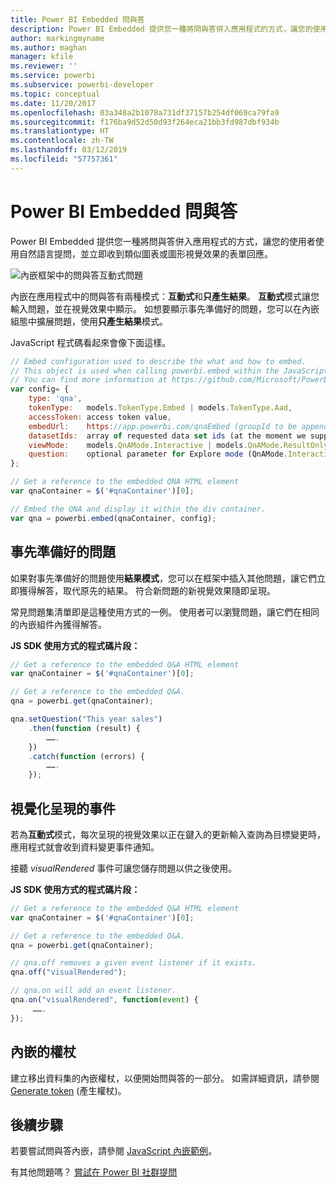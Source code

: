 ```yaml
---
title: Power BI Embedded 問與答
description: Power BI Embedded 提供您一種將問與答併入應用程式的方式，讓您的使用者使用自然語言提問。
author: markingmyname
ms.author: maghan
manager: kfile
ms.reviewer: ''
ms.service: powerbi
ms.subservice: powerbi-developer
ms.topic: conceptual
ms.date: 11/20/2017
ms.openlocfilehash: 03a348a2b1078a731df37157b254df069ca79fa9
ms.sourcegitcommit: f176ba9d52d50d93f264eca21bb3fd987dbf934b
ms.translationtype: HT
ms.contentlocale: zh-TW
ms.lasthandoff: 03/12/2019
ms.locfileid: "57757361"
---
```

# <a name="qa-in-power-bi-embedded"></a>Power BI Embedded 問與答

Power BI Embedded 提供您一種將問與答併入應用程式的方式，讓您的使用者使用自然語言提問，並立即收到類似圖表或圖形視覺效果的表單回應。

![內嵌框架中的問與答互動式問題](media/qanda/embedded-qanda.gif)

內嵌在應用程式中的問與答有兩種模式：**互動式**和**只產生結果**。 **互動式**模式讓您輸入問題，並在視覺效果中顯示。 如想要顯示事先準備好的問題，您可以在內嵌組態中擴展問題，使用**只產生結果**模式。

JavaScript 程式碼看起來會像下面這樣。

```javascript
// Embed configuration used to describe the what and how to embed.
// This object is used when calling powerbi.embed within the JavaScript API.
// You can find more information at https://github.com/Microsoft/PowerBI-JavaScript/wiki/Embed-Configuration-Details.
var config= {
    type: 'qna',
    tokenType:   models.TokenType.Embed | models.TokenType.Aad,
    accessToken: access token value,
    embedUrl:    https://app.powerbi.com/qnaEmbed (groupId to be appended as query parameter if required),
    datasetIds:  array of requested data set ids (at the moment we support only one dataset),
    viewMode:    models.QnAMode.Interactive | models.QnAMode.ResultOnly,
    question:    optional parameter for Explore mode (QnAMode.Interactive) and mandatory for Render Result mode (QnAMode.ResultOnly)
};

// Get a reference to the embedded QNA HTML element
var qnaContainer = $('#qnaContainer')[0];

// Embed the QNA and display it within the div container.
var qna = powerbi.embed(qnaContainer, config);
```

## <a name="set-question"></a>事先準備好的問題

如果對事先準備好的問題使用**結果模式**，您可以在框架中插入其他問題，讓它們立即獲得解答，取代原先的結果。 符合新問題的新視覺效果隨即呈現。

常見問題集清單即是這種使用方式的一例。 使用者可以瀏覽問題，讓它們在相同的內嵌組件內獲得解答。

**JS SDK 使用方式的程式碼片段：**  

```javascript
// Get a reference to the embedded Q&A HTML element
var qnaContainer = $('#qnaContainer')[0];

// Get a reference to the embedded Q&A.
qna = powerbi.get(qnaContainer);

qna.setQuestion("This year sales")
    .then(function (result) {
        …….
    })
    .catch(function (errors) {
        …….
    });
```

## <a name="visual-rendered-event"></a>視覺化呈現的事件

若為**互動式**模式，每次呈現的視覺效果以正在鍵入的更新輸入查詢為目標變更時，應用程式就會收到資料變更事件通知。

接聽 *visualRendered* 事件可讓您儲存問題以供之後使用。 

**JS SDK 使用方式的程式碼片段：**  

```javascript
// Get a reference to the embedded Q&A HTML element
var qnaContainer = $('#qnaContainer')[0];

// Get a reference to the embedded Q&A.
qna = powerbi.get(qnaContainer);

// qna.off removes a given event listener if it exists.
qna.off("visualRendered");

// qna.on will add an event listener.
qna.on("visualRendered", function(event) {
     …….
});
```

## <a name="embed-token"></a>內嵌的權杖

建立移出資料集的內嵌權杖，以便開始問與答的一部分。 如需詳細資訊，請參閱 [Generate token](https://docs.microsoft.com/rest/api/power-bi/embedtoken) (產生權杖)。

## <a name="next-steps"></a>後續步驟

若要嘗試問與答內嵌，請參閱 [JavaScript 內嵌範例](https://microsoft.github.io/PowerBI-JavaScript/demo/)。

有其他問題嗎？ [嘗試在 Power BI 社群提問](http://community.powerbi.com/)
